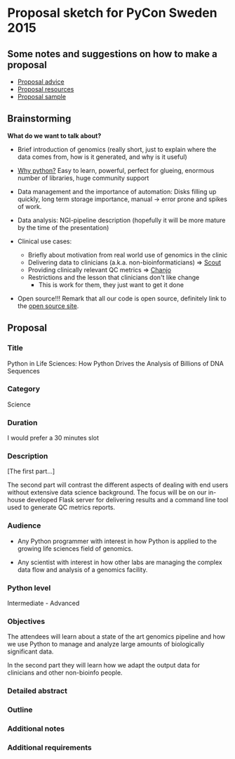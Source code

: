 # Proposal sketch for PyCon Sweden 2015

## Some notes and suggestions on how to make a proposal

* [Proposal advice](https://us.pycon.org/2015/speaking/proposal_advice/)
* [Proposal resources](https://us.pycon.org/2015/speaking/proposal-resources/)
* [Proposal sample](https://us.pycon.org/2015/speaking/proposal_advice/samples/SpacePug/)

## Brainstorming

**What do we want to talk about?**

* Brief introduction of genomics (really short, just to explain where the
  data comes from, how is it generated, and why is it useful)

* [Why python?](http://www.nature.com/news/programming-pick-up-python-1.16833)
  Easy to learn, powerful, perfect for glueing, enormous number of
  libraries, huge community support

* Data management and the importance of automation: Disks filling up
  quickly, long term storage importance, manual -> error prone and spikes of
  work.

* Data analysis: NGI-pipeline description (hopefully it will be more mature
  by the time of the presentation)

* Clinical use cases:
  - Briefly about motivation from real world use of genomics in the clinic
  - Delivering data to clinicians (a.k.a. non-bioinformaticians)
    => [Scout][scout]
  - Providing clinically relevant QC metrics => [Chanjo][chanjo]
  - Restrictions and the lesson that clinicians don't like change
    + This is work for them, they just want to get it done

* Open source!!! Remark that all our code is open source, definitely
  link to the [open source site][open-source].

## Proposal

### Title

Python in Life Sciences:
How Python Drives the Analysis of Billions of DNA Sequences

### Category

Science

### Duration

I would prefer a 30 minutes slot

### Description

[The first part...]

The second part will contrast the different aspects of dealing with end users
without extensive data science background. The focus will be on our in-house
developed Flask server for delivering results and a command line tool used to
generate QC metrics reports.

### Audience

- Any Python programmer with interest in how Python is applied to the growing
  life sciences field of genomics.

- Any scientist with interest in how other labs are managing the complex data
  flow and analysis of a genomics facility.

### Python level

Intermediate - Advanced

### Objectives

The attendees will learn about a state of the art genomics pipeline and
how we use Python to manage and analyze large amounts of biologically
significant data.

In the second part they will learn how we adapt the output data for clinicians
and other non-bioinfo people.

### Detailed abstract

### Outline

### Additional notes

### Additional requirements



[chanjo]: https://chanjo.readthedocs.org/en/latest/
[open-source]: http://opensource.scilifelab.se/
[scout]: http://www.clinicalgenomics.se/scout/
